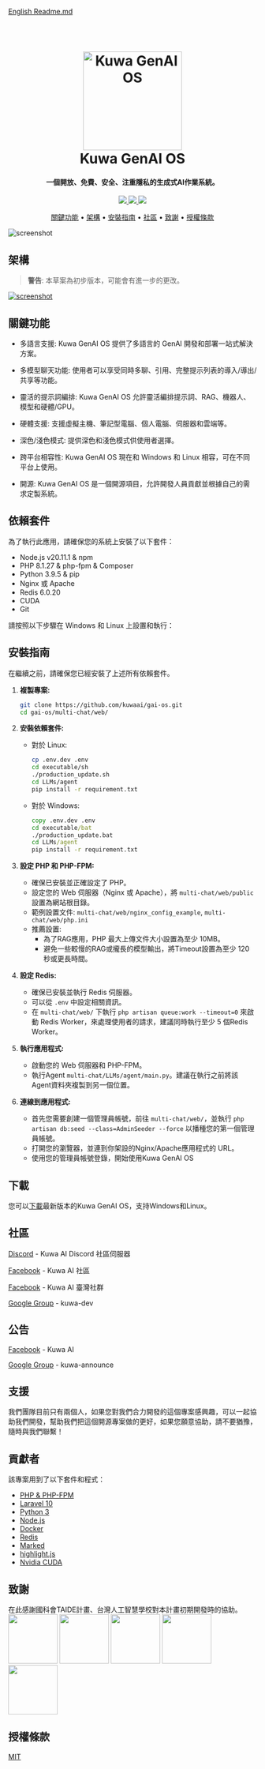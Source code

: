 [English Readme.md](./README.md)

<h1 align="center">
  <br>
  <a href="https://dev.kuwaai.org/">
  <img src="./multi-chat/web/public/images/kuwa.png" alt="Kuwa GenAI OS" width="200"></a>
  <br>
  Kuwa GenAI OS
  <br>
</h1>

<h4 align="center">一個開放、免費、安全、注重隱私的生成式AI作業系統。</h4>
<p align="center">
  <a href="http://makeapullrequest.com">
    <img src="https://img.shields.io/badge/PRs-welcome-brightgreen.svg">
  </a>
  <a href="#">
    <img src="https://img.shields.io/badge/all_contributors-2-orange.svg?style=flat-square">
  </a>
  <a href="https://laravel.com/docs/10.x/releases">
    <img src="https://img.shields.io/badge/maintained%20with-Laravel-cc00ff.svg">
  </a>
</p>

<p align="center">
  <a href="#關鍵功能">關鍵功能</a> •
  <a href="#架構">架構</a> •
  <a href="#安裝指南">安裝指南</a> •
  <a href="#社區">社區</a> •
  <a href="#致謝">致謝</a> •
  <a href="#授權條款">授權條款</a>
</p>

![screenshot](./multi-chat/web/public/images/demo.gif)

## 架構
> **警告**: 本草案為初步版本，可能會有進一步的更改。

[![screenshot](./multi-chat/web/public/images/architecture.svg)](https://kuwaai.org/os/Intro)

## 關鍵功能
* 多語言支援: Kuwa GenAI OS 提供了多語言的 GenAI 開發和部署一站式解決方案。

* 多模型聊天功能: 使用者可以享受同時多聊、引用、完整提示列表的導入/導出/共享等功能。

* 靈活的提示詞編排: Kuwa GenAI OS 允許靈活編排提示詞、RAG、機器人、模型和硬體/GPU。

* 硬體支援: 支援虛擬主機、筆記型電腦、個人電腦、伺服器和雲端等。

* 深色/淺色模式: 提供深色和淺色模式供使用者選擇。

* 跨平台相容性: Kuwa GenAI OS 現在和 Windows 和 Linux 相容，可在不同平台上使用。

* 開源: Kuwa GenAI OS 是一個開源項目，允許開發人員貢獻並根據自己的需求定製系統。

## 依賴套件

為了執行此應用，請確保您的系統上安裝了以下套件：

- Node.js v20.11.1 & npm
- PHP 8.1.27 & php-fpm & Composer
- Python 3.9.5 & pip
- Nginx 或 Apache
- Redis 6.0.20
- CUDA
- Git

請按照以下步驟在 Windows 和 Linux 上設置和執行：

## 安裝指南
在繼續之前，請確保您已經安裝了上述所有依賴套件。
1. **複製專案:**
   ```sh
   git clone https://github.com/kuwaai/gai-os.git
   cd gai-os/multi-chat/web/
   ```

2. **安裝依賴套件:**

   - 對於 Linux:
     ```sh
     cp .env.dev .env
     cd executable/sh
     ./production_update.sh
     cd LLMs/agent
     pip install -r requirement.txt
     ```

   - 對於 Windows:
     ```bat
     copy .env.dev .env
     cd executable/bat
     ./production_update.bat
     cd LLMs/agent
     pip install -r requirement.txt
     ```

3. **設定 PHP 和 PHP-FPM:**
   - 確保已安裝並正確設定了 PHP。
   - 設定您的 Web 伺服器（Nginx 或 Apache），將 `multi-chat/web/public` 設置為網站根目錄。
   - 範例設置文件: `multi-chat/web/nginx_config_example`, `multi-chat/web/php.ini`
   - 推薦設置:
     - 為了RAG應用，PHP 最大上傳文件大小設置為至少 10MB。
     - 避免一些較慢的RAG或攏長的模型輸出，將Timeout設置為至少 120 秒或更長時間。

4. **設定 Redis:**
   - 確保已安裝並執行 Redis 伺服器。
   - 可以從 `.env` 中設定相關資訊。
   - 在 `multi-chat/web/` 下執行 `php artisan queue:work --timeout=0` 來啟動 Redis Worker，來處理使用者的請求，建議同時執行至少 5 個Redis Worker。

5. **執行應用程式:**
   - 啟動您的 Web 伺服器和 PHP-FPM。
   - 執行Agent `multi-chat/LLMs/agent/main.py`。建議在執行之前將該Agent資料夾複製到另一個位置。

6. **連線到應用程式:**
   - 首先您需要創建一個管理員帳號，前往 `multi-chat/web/`，並執行 `php artisan db:seed --class=AdminSeeder --force` 以播種您的第一個管理員帳號。
   - 打開您的瀏覽器，並連到你架設的Nginx/Apache應用程式的 URL。
   - 使用您的管理員帳號登錄，開始使用Kuwa GenAI OS

## 下載

您可以[下載](https://github.com/kuwaai/gai-os/releases)最新版本的Kuwa GenAI OS，支持Windows和Linux。

## 社區

[Discord](https://github.com/amitmerchant1990/markdownify-web) - Kuwa AI Discord 社區伺服器

[Facebook](https://www.facebook.com/groups/kuwaai.org) - Kuwa AI 社區

[Facebook](https://www.facebook.com/groups/kuwaai.tw) - Kuwa AI 臺灣社群

[Google Group](https://groups.google.com/g/kuwaai-dev) - kuwa-dev

## 公告

[Facebook](https://www.facebook.com/kuwaai) - Kuwa AI

[Google Group](https://groups.google.com/g/kuwaai-announce) - kuwa-announce

## 支援

我們團隊目前只有兩個人，如果您對我們合力開發的這個專案感興趣，可以一起協助我們開發，幫助我們把這個開源專案做的更好，如果您願意協助，請不要猶豫，隨時與我們聯繫！

## 貢獻者

該專案用到了以下套件和程式：

- [PHP & PHP-FPM](https://www.php.net/)
- [Laravel 10](https://laravel.com/)
- [Python 3](https://www.python.org/)
- [Node.js](https://nodejs.org/)
- [Docker](https://www.docker.com/)
- [Redis](https://redis.io/)
- [Marked](https://github.com/chjj/marked)
- [highlight.js](https://highlightjs.org/)
- [Nvidia CUDA](https://developer.nvidia.com/cuda-toolkit)

## 致謝
在此感謝國科會TAIDE計畫、台灣人工智慧學校對本計畫初期開發時的協助。
<a href="https://www.nuk.edu.tw/"><img src="./multi-chat/web/public/images/logo_NUK.jpg" height="100px"></a>
<a href="https://taide.tw/"><img src="./multi-chat/web/public/images/logo_taide.jpg" height="100px"></a>
<a href="https://www.nstc.gov.tw/"><img src="./multi-chat/web/public/images/logo_NSTCpng.jpg" height="100px"></a>
<a href="https://www.narlabs.org.tw/"><img src="./multi-chat/web/public/images/logo_NARlabs.jpg" height="100px"></a>
<a href="https://aiacademy.tw/"><img src="./multi-chat/web/public/images/logo_AIA.png" height="100px"></a>

## 授權條款
[MIT](./LICENSE)